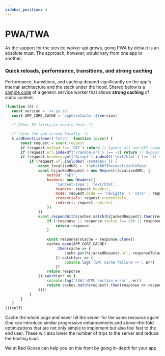 ```yaml
---
sidebar_position: 4
---
```


# PWA/TWA

As the support for the service worker api grows, going PWA by default is an absolute must. The approach, however, would vary from one app to another.

### Quick reloads, performance, transitions, and strong caching

Performance, transitions, and caching depend significantly on the app's internal architecture and the stack under the hood. Shared below is a [sample code](https://www.toucaan.com/blog/mobile-apps-with-red-goose#pwa-or-twa) of a generic service worker that allows **strong caching** of static content. 

```js title="Service Worker API"
(function (λ) {
   const version = 'xx.yy.zz'
   const APP_CORE_CACHE = `appCoreCache::${version}`
 
   /* Other SW lifecycle events here. */
 
   /* Cache the app screen locally. */
   λ.addEventListener('fetch', function (event) {
       const request = event.request
       if (request.method !== 'GET') return // Ignore all non-GET requests.
       if (request.url.indexOf('/random-url') !== -1) return // Bypass a request.
       if (request.headers.get('Accept').indexOf('text/html') !== -1) {
           if (request.url.includes(`/someKey/`)) {
               const localizedURL = `thePathOfTheLocalizablePage`
               const hijackedRequest = new Request(localizedURL, {
                   method: 'GET',
                   headers: new Headers({
                       'Content-Type': 'text/html',
                       headers: request.headers,
                       mode: request.mode == 'navigate' ? 'cors' : request.mode,
                       credentials: request.credentials,
                       redirect: request.redirect
                   })
               })
               event.respondWith(caches.match(hijackedRequest).then(response => response || fetch(hijackedRequest).then(response => {
                   if (!response || response.status !== 200 || response.type !== 'basic') {
                       return response
                   }
 
                   const responseToCache = response.clone()
                   caches.open(APP_CORE_CACHE)
                       .then(cache => {
                           cache.put(hijackedRequest.url, responseToCache)
                       }).catch(err => {
                           console.log('[SW] Cache failure =>', err)
                       })
                   return response
               }).catch(err => {
                   console.log('[SW] HTML section error', err)
                   return caches.match(request).then(response => response || caches.match('/offline'))
               })))
           }
       }
   }
})(self)
```

Cache the whole page and never hit the server for the same resource again! One can introduce similar progressive enhancements and above-the-fold optimizations that are not only simple to implement but also feel fast to the end user. These will also lower the number of trips to the server and reduce the hosting load. 

We at Red Goose can help you on this front by going in-depth for your app. 
